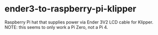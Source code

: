 # ender3-to-raspberry-pi-klipper
Raspberry Pi hat that supplies power via Ender 3V2 LCD cable for Klipper. NOTE: this seems to only work a Pi Zero, not a Pi 4.
